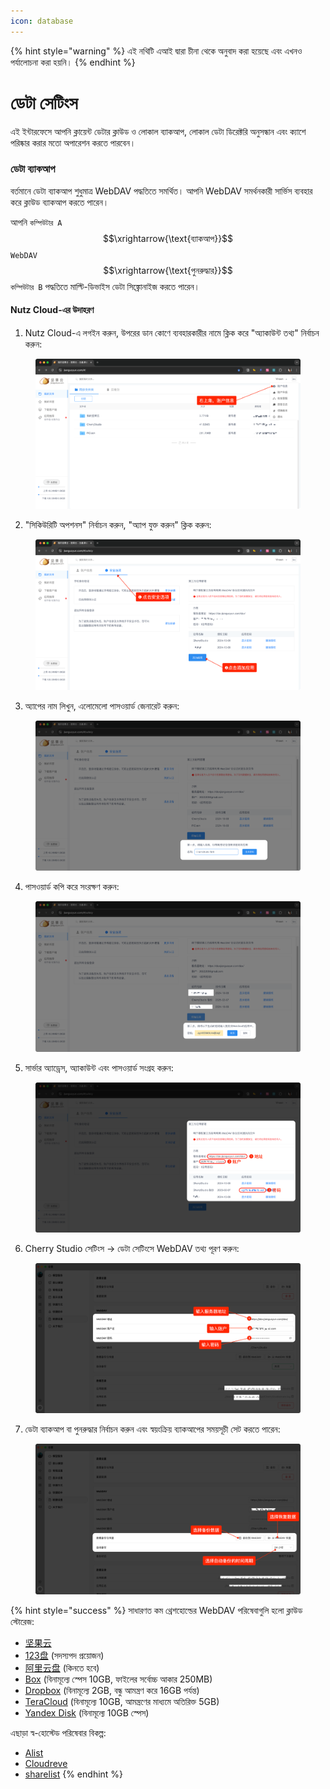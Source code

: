 ```yaml
---
icon: database
---
```


{% hint style="warning" %}
এই নথিটি এআই দ্বারা চীনা থেকে অনুবাদ করা হয়েছে এবং এখনও পর্যালোচনা করা হয়নি।
{% endhint %}

# ডেটা সেটিংস

এই ইন্টারফেসে আপনি ক্লায়েন্ট ডেটার ক্লাউড ও লোকাল ব্যাকআপ, লোকাল ডেটা ডিরেক্টরি অনুসন্ধান এবং ক্যাশে পরিষ্কার করার মতো অপারেশন করতে পারবেন।



### ডেটা ব্যাকআপ

বর্তমানে ডেটা ব্যাকআপ শুধুমাত্র WebDAV পদ্ধতিতে সমর্থিত। আপনি WebDAV সমর্থনকারী সার্ভিস ব্যবহার করে ক্লাউড ব্যাকআপ করতে পারেন।

আপনি `কম্পিউটার A` $$\xrightarrow{\text{ব্যাকআপ}}$$ `WebDAV` $$\xrightarrow{\text{পুনরুদ্ধার}}$$ `কম্পিউটার B` পদ্ধতিতে মাল্টি-ডিভাইস ডেটা সিঙ্ক্রোনাইজ করতে পারেন।

#### Nutz Cloud-এর উদাহরণ

1. Nutz Cloud-এ লগইন করুন, উপরের ডান কোণে ব্যবহারকারীর নামে ক্লিক করে "অ্যাকাউন্ট তথ্য" নির্বাচন করুন:

<figure><img src="../../../.gitbook/assets/image (39).png" alt=""><figcaption></figcaption></figure>

2. "সিকিউরিটি অপশনস" নির্বাচন করুন, "অ্যাপ যুক্ত করুন" ক্লিক করুন:

<figure><img src="../../../.gitbook/assets/image (40).png" alt=""><figcaption></figcaption></figure>

3. অ্যাপের নাম লিখুন, এলোমেলো পাসওয়ার্ড জেনারেট করুন:

<figure><img src="../../../.gitbook/assets/image (41).png" alt=""><figcaption></figcaption></figure>

4. পাসওয়ার্ড কপি করে সংরক্ষণ করুন:

<figure><img src="../../../.gitbook/assets/image (42).png" alt=""><figcaption></figcaption></figure>

5. সার্ভার অ্যাড্রেস, অ্যাকাউন্ট এবং পাসওয়ার্ড সংগ্রহ করুন:

<figure><img src="../../../.gitbook/assets/image (43).png" alt=""><figcaption></figcaption></figure>

6. Cherry Studio সেটিংস → ডেটা সেটিংসে WebDAV তথ্য পূরণ করুন:

<figure><img src="../../../.gitbook/assets/image (48).png" alt=""><figcaption></figcaption></figure>

7. ডেটা ব্যাকআপ বা পুনরুদ্ধার নির্বাচন করুন এবং স্বয়ংক্রিয় ব্যাকআপের সময়সূচী সেট করতে পারেন:

<figure><img src="../../../.gitbook/assets/image (47).png" alt=""><figcaption></figcaption></figure>

{% hint style="success" %}
সাধারণত কম থ্রেশহোল্ডের WebDAV পরিষেবাগুলি হলো ক্লাউড স্টোরেজ:

* [坚果云](https://www.jianguoyun.com/)
* [123盘](https://www.123pan.com/) (সদস্যপদ প্রয়োজন)
* [阿里云盘](https://www.alipan.com/) (কিনতে হবে)
* [Box](https://www.box.com/) (বিনামূল্যে স্পেস 10GB, ফাইলের সর্বোচ্চ আকার 250MB)
* [Dropbox](https://www.dropbox.com/) (বিনামূল্যে 2GB, বন্ধু আমন্ত্রণ করে 16GB পর্যন্ত)
* [TeraCloud](https://teracloud.jp/en/) (বিনামূল্যে 10GB, আমন্ত্রণের মাধ্যমে অতিরিক্ত 5GB)
* [Yandex Disk](https://disk.yandex.com/) (বিনামূল্যে 10GB স্পেস)

এছাড়া স্ব-হোস্টেড পরিষেবার বিকল্প:

* [Alist](https://alist.nn.ci/zh/)
* [Cloudreve](https://cloudreve.org/)
* [sharelist](https://github.com/reruin/sharelist)
{% endhint %}